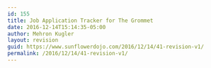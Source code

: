 ```yaml
---
id: 155
title: Job Application Tracker for The Grommet
date: 2016-12-14T15:14:35-05:00
author: Mehron Kugler
layout: revision
guid: https://www.sunflowerdojo.com/2016/12/14/41-revision-v1/
permalink: /2016/12/14/41-revision-v1/
---
```


